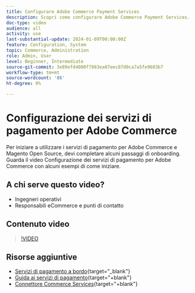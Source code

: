```yaml
---
title: Configurare Adobe Commerce Payment Services
description: Scopri come configurare Adobe Commerce Payment Services.
doc-type: video
audience: all
activity: use
last-substantial-update: 2024-01-09T00:00:00Z
feature: Configuration, System
topic: Commerce, Administration
role: Admin, User
level: Beginner, Intermediate
source-git-commit: 3e89efd4000f7983ea87eec87d0ca7a5fe9603b7
workflow-type: tm+mt
source-wordcount: '86'
ht-degree: 0%

---
```


# Configurazione dei servizi di pagamento per Adobe Commerce

Per iniziare a utilizzare i servizi di pagamento per Adobe Commerce e Magento Open Source, devi completare alcuni passaggi di onboarding. Guarda il video Configurazione dei servizi di pagamento per Adobe Commerce con alcuni esempi di come iniziare.

## A chi serve questo video?

- Ingegneri operativi
- Responsabili eCommerce e punti di contatto

## Contenuto video

>[!VIDEO](https://video.tv.adobe.com/v/3425957?learn=on)

## Risorse aggiuntive

- [Servizi di pagamento a bordo](https://experienceleague.adobe.com/docs/commerce-merchant-services/payment-services/get-started/onboard.html){target="_blank"}
- [Guida ai servizi di pagamento](https://experienceleague.adobe.com/docs/commerce-merchant-services/payment-services/guide-overview.html){target="+blank"}
- [Connettore Commerce Services](https://experienceleague.adobe.com/docs/commerce-merchant-services/user-guides/integration-services/saas.html){target="+blank"}
